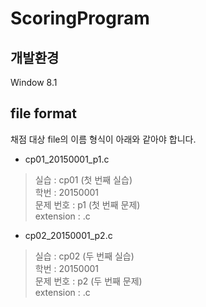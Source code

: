 # ScoringProgram

## 개발환경
Window 8.1

## file format
채점 대상 file의 이름 형식이 아래와 같아야 합니다.
- cp01_20150001_p1.c
 > 실습 : cp01 (첫 번째 실습) <br>
 > 학번 : 20150001 <br>
 > 문제 번호 : p1 (첫 번째 문제) <br>
 > extension : .c <br>
- cp02_20150001_p2.c
 > 실습 : cp02 (두 번째 실습) <br>
 > 학번 : 20150001 <br>
 > 문제 번호 : p2 (두 번째 문제) <br>
 > extension : .c <br>
